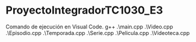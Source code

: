 # ProyectoIntegradorTC1030_E3

Comando de ejecución en Visual Code.
g++ .\main.cpp .\Video.cpp .\Episodio.cpp .\Temporada.cpp .\Serie.cpp 
.\Pelicula.cpp .\Videoteca.cpp
